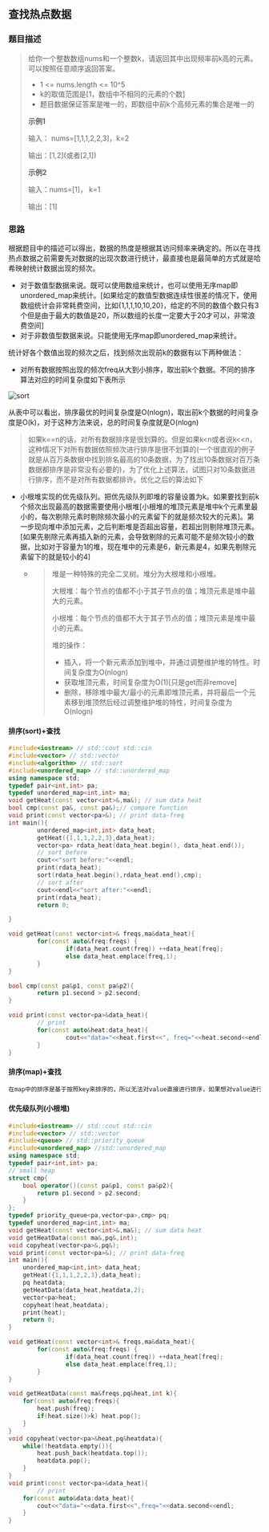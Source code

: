 ## 查找热点数据

### 题目描述

> 给你一个整数数组nums和一个整数k，请返回其中出现频率前k高的元素。可以按照任意顺序返回答案。
>
> + 1 <= nums.length <= 10^5
> + k的取值范围是[1，数组中不相同的元素的个数]
> + 题目数据保证答案是唯一的，即数组中前k个高频元素的集合是唯一的
>
> **示例1**
>
> 输入： nums=[1,1,1,2,2,3]，k=2
>
> 输出：[1,2]\(或者[2,1])
>
> **示例2**
>
> 输入：nums=[1]， k=1
>
> 输出：[1]

### 思路

根据题目中的描述可以得出，数据的热度是根据其访问频率来确定的。所以在寻找热点数据之前需要先对数据的出现次数进行统计，最直接也是最简单的方式就是哈希映射统计数据出现的频次。

+ 对于数值型数据来说。既可以使用数组来统计，也可以使用无序map即unordered_map来统计。[如果给定的数值型数据连续性很差的情况下，使用数组统计会非常耗费空间，比如{1,1,1,10,10,20}，给定的不同的数值个数只有3个但是由于最大的数值是20，所以数组的长度一定要大于20才可以，非常浪费空间]
+ 对于非数值型数据来说。只能使用无序map即unordered_map来统计。

统计好各个数值出现的频次之后，找到频次出现前k的数据有以下两种做法：

+ 对所有数据按照出现的频次freq从大到小排序，取出前k个数据。不同的排序算法对应的时间复杂度如下表所示

![sort](./pictures/sort.PNG)

从表中可以看出，排序最优的时间复杂度是O(nlogn)，取出前k个数据的时间复杂度是O(k)，对于这种方法来说，总的时间复杂度就是O(nlogn)

> 如果k==n的话，对所有数据排序是很划算的。但是如果k<n或者说k<<n，这种情况下对所有数据依照频次进行排序是很不划算的(一个很直观的例子就是从百万条数据中找到排名最高的10条数据，为了找出10条数据对百万条数据都排序是非常没有必要的)，为了优化上述算法，试图只对10条数据进行排序，而不是对所有数据都排许。优化之后的算法如下

+ 小根堆实现的优先级队列。把优先级队列即堆的容量设置为k。如果要找到前k个频次出现最高的数据需要使用小根堆[小根堆的堆顶元素是堆中k个元素里最小的，每次剔除元素时剔除频次最小的元素留下的就是频次较大的元素]。第一步现向堆中添加元素，之后判断堆是否超出容量，若超出则剔除堆顶元素。[如果先剔除元素再插入新的元素，会导致剔除的元素可能不是频次较小的数据，比如对于容量为1的堆，现在堆中的元素是6，新元素是4，如果先剔除元素留下的就是较小的4]

  + > 堆是一种特殊的完全二叉树。堆分为大根堆和小根堆。
    >
    > 大根堆：每个节点的值都不小于其子节点的值；堆顶元素是堆中最大的元素。
    >
    > 小根堆：每个节点的值都不大于其子节点的值；堆顶元素是堆中最小的元素。
    >
    > 堆的操作：
    >
    > + 插入，将一个新元素添加到堆中，并通过调整维护堆的特性。时间复杂度为O(nlogn)
    > + 获取堆顶元素，时间复杂度为O(1)[只是get而非remove]
    > + 删除，移除堆中最大/最小的元素即堆顶元素，并将最后一个元素移到堆顶然后经过调整维护堆的特性，时间复杂度为O(nlogn)

    

#### 排序(sort)+查找

```cpp 
#include<iostream> // std::cout std::cin
#include<vector> // std::vector
#include<algorithm> // std::sort
#include<unordered_map> // std::unordered_map
using namespace std;
typedef pair<int,int> pa;
typedef unordered_map<int,int> ma;
void getHeat(const vector<int>&,ma&); // sum data heat
bool cmp(const pa&, const pa&);// compare function
void print(const vector<pa>&); // print data-freq
int main(){
        unordered_map<int,int> data_heat;
        getHeat({1,1,1,2,2,3},data_heat);
        vector<pa> rdata_heat(data_heat.begin(), data_heat.end());
        // sort before
        cout<<"sort before:"<<endl;
        print(rdata_heat);
        sort(rdata_heat.begin(),rdata_heat.end(),cmp);
        // sort after
        cout<<endl<<"sort after:"<<endl;
        print(rdata_heat);
        return 0;

}

void getHeat(const vector<int>& freqs,ma&data_heat){
        for(const auto&freq:freqs) {
                if(data_heat.count(freq)) ++data_heat[freq];
                else data_heat.emplace(freq,1);
        }
}

bool cmp(const pa&p1, const pa&p2){
        return p1.second > p2.second;
}

void print(const vector<pa>&data_heat){
        // print
        for(const auto&heat:data_heat){
                cout<<"data="<<heat.first<<", freq="<<heat.second<<endl;
        }
}

```

#### 排序(map)+查找

```cpp 
在map中的排序是基于按照key来排序的，所以无法对value直接进行排序，如果想对value进行排序，需要用到vector容器以及sort函数。
```



#### 优先级队列(小根堆)

```cpp
#include<iostream> // std::cout std::cin
#include<vector> // std::vector
#include<queue> // std::priority_queue
#include<unordered_map> //std::unordered_map
using namespace std;
typedef pair<int,int> pa;
// small heap
struct cmp{
	bool operator()(const pa&p1, const pa&p2){
		return p1.second > p2.second;
	}
};
typedef priority_queue<pa,vector<pa>,cmp> pq;
typedef unordered_map<int,int> ma;
void getHeat(const vector<int>&,ma&); // sum data heat
void getHeatData(const ma&,pq&,int);
void copyheat(vector<pa>&,pq&);
void print(const vector<pa>&); // print data-freq
int main(){
    unordered_map<int,int> data_heat;
    getHeat({1,1,1,2,2,3},data_heat);
	pq heatdata;
	getHeatData(data_heat,heatdata,2);
	vector<pa>heat;
	copyheat(heat,heatdata);
	print(heat);
    return 0;
}

void getHeat(const vector<int>& freqs,ma&data_heat){
        for(const auto&freq:freqs) {
                if(data_heat.count(freq)) ++data_heat[freq];
                else data_heat.emplace(freq,1);
        }
}

void getHeatData(const ma&freqs,pq&heat,int k){
	for(const auto&freq:freqs){
		heat.push(freq);
		if(heat.size()>k) heat.pop();
	}
}
void copyheat(vector<pa>&heat,pq&heatdata){
	while(!heatdata.empty()){
		heat.push_back(heatdata.top());
		heatdata.pop();
	}
}
void print(const vector<pa>&data_heat){
        // print
	for(const auto&data:data_heat){
		cout<<"data="<<data.first<<",freq="<<data.second<<endl;
	}
}


```

